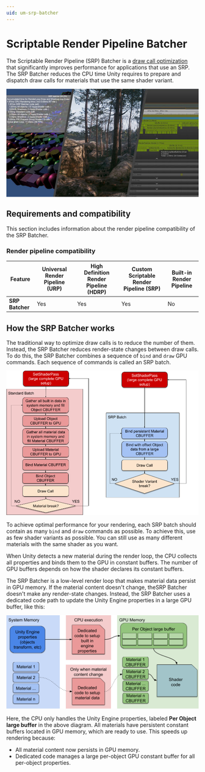 ```yaml
---
uid: um-srp-batcher
---
```


# Scriptable Render Pipeline Batcher

The Scriptable Render Pipeline (SRP) Batcher is a [draw call optimization](reduce-draw-calls-landing-hdrp.md) that significantly improves performance for applications that use an SRP. The SRP Batcher reduces the CPU time Unity requires to prepare and dispatch draw calls for materials that use the same shader variant.

![The Scriptable Render Pipeline (SRP) Batcher reduces the CPU time Unity requires to render scenes with many materials that use the same shader variant.](Images/SRPBatcher.png)

## Requirements and compatibility

This section includes information about the render pipeline compatibility of the SRP Batcher.

### Render pipeline compatibility

| **Feature**     | **Universal Render Pipeline (URP)** | **High Definition Render Pipeline (HDRP)** | **Custom Scriptable Render Pipeline (SRP)** | **Built-in Render Pipeline** | 
| --------------- | ---------------------------- | ----------------------------------- | ------------------------------------------ | ------------------------------------------- |
| **SRP Batcher** | Yes                                 | Yes                                        | Yes                                         | No                           | 


<a name="how-the-srp-batcher-works"></a>

## How the SRP Batcher works

The traditional way to optimize draw calls is to reduce the number of them. Instead, the SRP Batcher reduces render-state changes between draw calls. To do this, the SRP Batcher combines a sequence of `bind` and `draw` GPU commands. Each sequence of commands is called an SRP batch.

![The batching of bind and draw commands reduces the GPU setup between draw calls.](Images/SROShaderPass.png)

To achieve optimal performance for your rendering, each SRP batch should contain as many `bind` and `draw` commands as possible. To achieve this, use as few shader variants as possible. You can still use as many different materials with the same shader as you want.

When Unity detects a new material during the render loop, the CPU collects all properties and binds them to the GPU in constant buffers. The number of GPU buffers depends on how the shader declares its constant buffers.

The SRP Batcher is a low-level render loop that makes material data persist in GPU memory. If the material content doesn't change, theSRP Batcher doesn't make any render-state changes. Instead, the SRP Batcher uses a dedicated code path to update the Unity Engine properties in a large GPU buffer, like this:

![The SRP Batcher rendering workflow. The SRP Batcher uses a dedicated code path to update the Unity Engine properties in a large GPU buffer.](Images/SRP_Batcher_loop.png)

Here, the CPU only handles the Unity Engine properties, labeled **Per Object large buffer** in the above diagram. All materials have persistent constant buffers located in GPU memory, which are ready to use. This speeds up rendering because:

* All material content now persists in GPU memory.
* Dedicated code manages a large per-object GPU constant buffer for all per-object properties.




